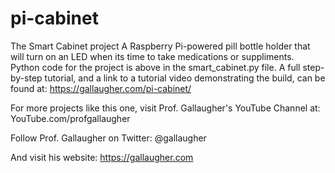 # pi-cabinet
The Smart Cabinet project
A Raspberry Pi-powered pill bottle holder that will turn on an LED when its time to take medications or suppliments.
Python code for the project is above in the smart_cabinet.py file.
A full step-by-step tutorial, and a link to a tutorial video demonstrating the build, can be found at:
https://gallaugher.com/pi-cabinet/

For more projects like this one, visit Prof. Gallaugher's YouTube Channel at:
YouTube.com/profgallaugher

Follow Prof. Gallaugher on Twitter:
@gallaugher

And visit his website:
https://gallaugher.com
